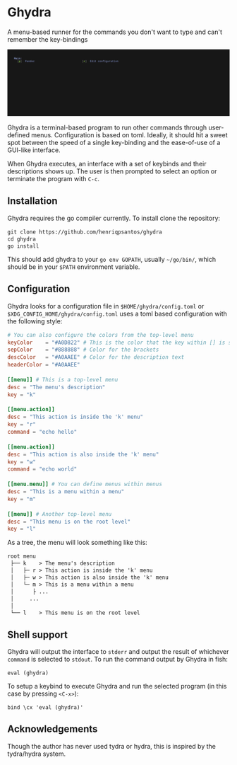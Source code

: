 # Ghydra

A menu-based runner for the commands you don't want to type and can't remember the key-bindings

<img src="./gifs/showcase.gif" width="1000">

Ghydra is a terminal-based program to run other commands through user-defined menus. Configuration is based on toml. Ideally, it should hit a sweet spot between the speed of a single key-binding and the ease-of-use of a GUI-like interface.

When Ghydra executes, an interface with a set of keybinds and their descriptions shows up. The user is then prompted to select an option or terminate the program with `C-c`.

## Installation

Ghydra requires the go compiler currently. To install clone the repository:

```
git clone https://github.com/henriqpsantos/ghydra
cd ghydra
go install
```

This should add ghydra to your `go env GOPATH`, usually `~/go/bin/`, which should be in your `$PATH` environment variable.

## Configuration

Ghydra looks for a configuration file in `$HOME/ghydra/config.toml` or `$XDG_CONFIG_HOME/ghydra/config.toml` uses a toml based configuration with the following style:

```toml
# You can also configure the colors from the top-level menu
keyColor    = "#A0D822" # This is the color that the key within [] is shown
sepColor    = "#888888" # Color for the brackets
descColor   = "#A0AAEE" # Color for the description text
headerColor = "#A0AAEE"

[[menu]] # This is a top-level menu
desc = "The menu's description"
key = "k"

[[menu.action]]
desc = "This action is inside the 'k' menu"
key = "r"
command = "echo hello"

[[menu.action]]
desc = "This action is also inside the 'k' menu"
key = "w"
command = "echo world" 

[[menu.menu]] # You can define menus within menus
desc = "This is a menu within a menu"
key = "m"

[[menu]] # Another top-level menu
desc = "This menu is on the root level"
key = "l"
```

As a tree, the menu will look something like this:

```
root menu
 ├── k    > The menu's description 
 │   ├─ r > This action is inside the 'k' menu
 │   ├─ w > This action is also inside the 'k' menu
 │   └─ m > This is a menu within a menu
 │      ├ ...
 │     ...
 │
 └── l    > This menu is on the root level
```

## Shell support

Ghydra will output the interface to `stderr` and output the result of whichever `command` is selected to `stdout`. To run the command output by Ghydra in fish:

```fish
eval (ghydra)
````

To setup a keybind to execute Ghydra and run the selected program (in this case by pressing `<C-x>`):

```fish
bind \cx 'eval (ghydra)'
```

## Acknowledgements

Though the author has never used tydra or hydra, this is inspired by the tydra/hydra system.
